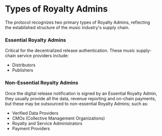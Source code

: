 # Types of Royalty Admins

The protocol recognizes two primary types of Royalty Admins, reflecting the established structure of the music industry's supply chain.

### Essential Royalty Admins

Critical for the decentralized release authentication. These music supply-chain service providers include:

* Distributors
* Publishers

### Non-Essential Royalty Admins

Once the digital release notification is signed by an Essential Royalty Admin, they usually provide all the data, revenue reporting and on-chain payments, but these may be outsourced to non-essential Royalty Admins; such as:

* Verified Data Providers
* CMOs (Collective Management Organizations)
* Royalty and Service Administrators
* Payment Providers
